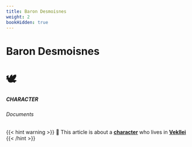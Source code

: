 ```yaml
---
title: Baron Desmoisnes
weight: 2
bookHidden: true
---
```

<style>
.markdown a {
  color: var(--color-teal);
}
.markdown a.anchor {
color: var(--color-teal);
}
</style>

<div id="headerbox">
  <h1 class="title">Baron Desmoisnes</h1>
  <h1 class="emoji">🕊</h1>
</div>

<h5 span class="tag teal"> CHARACTER </h5>
<h6 span class="sitetag">Documents</h6>

{{< hint warning >}}
🌺 This article is about a [**character**](/utopia/intro/#utopia-as-character) who lives in [**Vekllei**](/utopia/vekllei)
{{< /hint >}}
